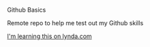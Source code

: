 Github Basics

Remote repo to help me test out my Github skills

[I'm learning this on lynda.com](http://lynda.com)

